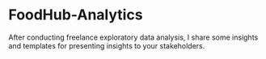 # FoodHub-Analytics
After conducting freelance exploratory data analysis, I share some insights and templates for presenting insights to your stakeholders.
